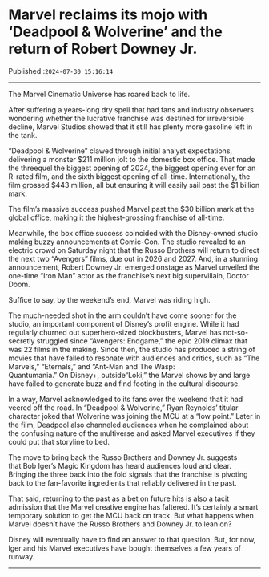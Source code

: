 # Marvel reclaims its mojo with ‘Deadpool & Wolverine’ and the return of Robert Downey Jr.

Published :`2024-07-30 15:16:14`

---

The Marvel Cinematic Universe has roared back to life.

After suffering a years-long dry spell that had fans and industry observers wondering whether the lucrative franchise was destined for irreversible decline, Marvel Studios showed that it still has plenty more gasoline left in the tank.

“Deadpool & Wolverine” clawed through initial analyst expectations, delivering a monster $211 million jolt to the domestic box office. That made the threequel the biggest opening of 2024, the biggest opening ever for an R-rated film, and the sixth biggest opening of all-time. Internationally, the film grossed $443 million, all but ensuring it will easily sail past the $1 billion mark.

The film’s massive success pushed Marvel past the $30 billion mark at the global office, making it the highest-grossing franchise of all-time.

Meanwhile, the box office success coincided with the Disney-owned studio making buzzy announcements at Comic-Con. The studio revealed to an electric crowd on Saturday night that the Russo Brothers will return to direct the next two “Avengers” films, due out in 2026 and 2027. And, in a stunning announcement, Robert Downey Jr. emerged onstage as Marvel unveiled the one-time “Iron Man” actor as the franchise’s next big supervillain, Doctor Doom.

Suffice to say, by the weekend’s end, Marvel was riding high.

The much-needed shot in the arm couldn’t have come sooner for the studio, an important component of Disney’s profit engine. While it had regularly churned out superhero-sized blockbusters, Marvel has not-so-secretly struggled since “Avengers: Endgame,” the epic 2019 climax that was 22 films in the making. Since then, the studio has produced a string of movies that have failed to resonate with audiences and critics, such as “The Marvels,” “Eternals,” and “Ant-Man and The Wasp: Quantumania.” On Disney+, outside“Loki,” the Marvel shows by and large have failed to generate buzz and find footing in the cultural discourse.

In a way, Marvel acknowledged to its fans over the weekend that it had veered off the road. In “Deadpool & Wolverine,” Ryan Reynolds’ titular character joked that Wolverine was joining the MCU at a “low point.” Later in the film, Deadpool also channeled audiences when he complained about the confusing nature of the multiverse and asked Marvel executives if they could put that storyline to bed.

The move to bring back the Russo Brothers and Downey Jr. suggests that Bob Iger’s Magic Kingdom has heard audiences loud and clear. Bringing the three back into the fold signals that the franchise is pivoting back to the fan-favorite ingredients that reliably delivered in the past.

That said, returning to the past as a bet on future hits is also a tacit admission that the Marvel creative engine has faltered. It’s certainly a smart temporary solution to get the MCU back on track. But what happens when Marvel doesn’t have the Russo Brothers and Downey Jr. to lean on?

Disney will eventually have to find an answer to that question. But, for now, Iger and his Marvel executives have bought themselves a few years of runway.

---

